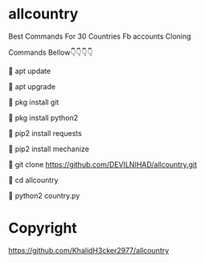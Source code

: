 # allcountry

Best Commands For 30 Countries Fb accounts Cloning 

Commands Bellow👇👇👇👇

🔗 apt update

🔗 apt upgrade

🔗 pkg install git

🔗 pkg install python2

🔗 pip2 install requests 

🔗 pip2 install mechanize

🔗 git clone https://github.com/DEVILNIHAD/allcountry.git

🔗 cd allcountry

🔗 python2 country.py

# Copyright
https://github.com/KhalidH3cker2977/allcountry
